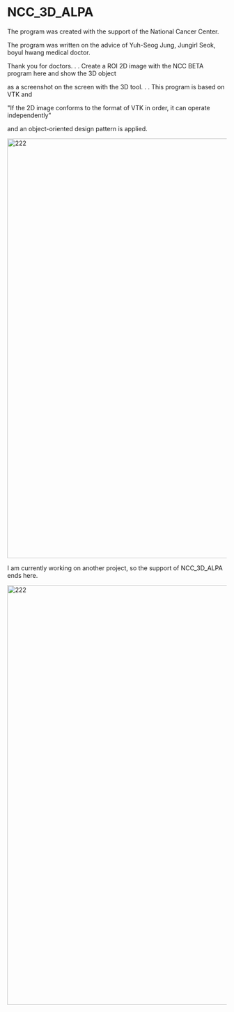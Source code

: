 # NCC_3D_ALPA
The program was created with the support of the National Cancer Center.

The program was written on the advice of Yuh-Seog Jung, Jungirl Seok, boyul hwang medical doctor.

Thank you for doctors.
.
.
Create a ROI 2D image with the NCC BETA program here and show the 3D object 

as a screenshot on the screen with the 3D tool.
.
.
This program is based on VTK and

"If the 2D image conforms to the format of VTK in order, it can operate independently" 

and an object-oriented design pattern is applied.


<img width="962" alt="222" src="https://user-images.githubusercontent.com/19296155/229004758-2001ea32-57e6-44b0-9fa9-845e12c837e1.png">

I am currently working on another project, so the support of NCC_3D_ALPA ends here.


<img width="962" alt="222" src="https://user-images.githubusercontent.com/19296155/229003715-1de3d342-0cae-40de-88ec-9f1537a88615.jpg">
 
 

